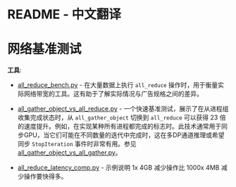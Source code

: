 # README - 中文翻译

# 网络基准测试

**工具**:

- [all_reduce_bench.py](all_reduce_bench.py) - 在大量数据上执行 `all_reduce` 操作时，用于衡量实际网络带宽的工具。这有助于了解实际情况与广告规格之间的差异。

- [all_gather_object_vs_all_reduce.py](all_gather_object_vs_all_reduce.py) - 一个快速基准测试，展示了在从进程组收集完成状态时，从 `all_gather_object` 切换到 `all_reduce` 可以获得 23 倍的速度提升。例如，在实现某种所有进程都完成的标志时。此技术通常用于同步GPU，当它们可能在不同数量的迭代中完成时，这在多DP通道推理或希望同步 `StopIteration` 事件时非常有用。参见 [all_gather_object_vs_all_gather.py](./all_gather_object_vs_all_gather.py)。

- [all_reduce_latency_comp.py](all_reduce_latency_comp.py) - 示例说明 1x 4GB 减少操作比 1000x 4MB 减少操作要快得多。